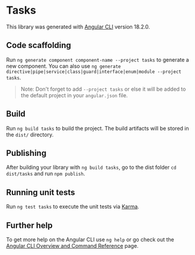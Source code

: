 # Tasks

This library was generated with [Angular CLI](https://github.com/angular/angular-cli) version 18.2.0.

## Code scaffolding

Run `ng generate component component-name --project tasks` to generate a new component. You can also use `ng generate directive|pipe|service|class|guard|interface|enum|module --project tasks`.
> Note: Don't forget to add `--project tasks` or else it will be added to the default project in your `angular.json` file. 

## Build

Run `ng build tasks` to build the project. The build artifacts will be stored in the `dist/` directory.

## Publishing

After building your library with `ng build tasks`, go to the dist folder `cd dist/tasks` and run `npm publish`.

## Running unit tests

Run `ng test tasks` to execute the unit tests via [Karma](https://karma-runner.github.io).

## Further help

To get more help on the Angular CLI use `ng help` or go check out the [Angular CLI Overview and Command Reference](https://angular.dev/tools/cli) page.
